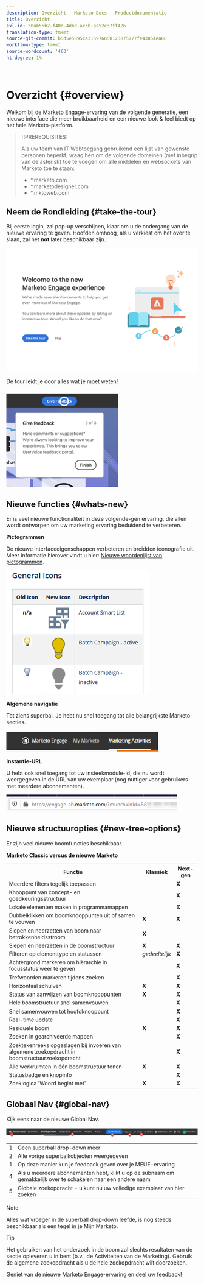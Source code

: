 ```yaml
---
description: Overzicht - Marketo Docs - Productdocumentatie
title: Overzicht
exl-id: 50ab55b2-f40d-4dbd-ac3b-aa52e37ff426
translation-type: tm+mt
source-git-commit: b5d5e5895ca315976650123875777fe43854ea60
workflow-type: tm+mt
source-wordcount: '463'
ht-degree: 1%

---
```


# Overzicht {#overview}

Welkom bij de Marketo Engage-ervaring van de volgende generatie, een nieuwe interface die meer bruikbaarheid en een nieuwe look &amp; feel biedt op het hele Marketo-platform.

>[!PREREQUISITES]
>
>Als uw team van IT Webtoegang gebruikend een lijst van gewenste personen beperkt, vraag hen om de volgende domeinen (met inbegrip van de asterisk) toe te voegen om alle middelen en websockets van Marketo toe te staan:
>
>* *.marketo.com
>* *.marketodesigner.com
>* *.mktoweb.com


## Neem de Rondleiding {#take-the-tour}

Bij eerste login, zal pop-up verschijnen, klaar om u de ondergang van de nieuwe ervaring te geven. Hoofden omhoog, als u verkiest om het over te slaan, zal het **not** later beschikbaar zijn.

![](assets/overview-1.png)

De tour leidt je door alles wat je moet weten!

![](assets/overview-2.png)

## Nieuwe functies {#whats-new}

Er is veel nieuwe functionaliteit in deze volgende-gen ervaring, die allen wordt ontworpen om uw marketing ervaring beduidend te verbeteren.

**Pictogrammen**

De nieuwe interfaceeigenschappen verbeteren en breidden iconografie uit. Meer informatie hierover vindt u hier: [Nieuwe woordenlijst van pictogrammen](/help/marketo/product-docs/marketo-engage-next-generation-experience/new-icon-glossary.md).

![](assets/overview-new-icons.png)

**Algemene navigatie**

Tot ziens superbal. Je hebt nu snel toegang tot alle belangrijkste Marketo-secties.

![](assets/overview-5.png)

**Instantie-URL**

U hebt ook snel toegang tot uw insteekmodule-id, die nu wordt weergegeven in de URL van uw exemplaar (nog nuttiger voor gebruikers met meerdere abonnementen).

![](assets/overview-6.png)

## Nieuwe structuuropties {#new-tree-options}

Er zijn veel nieuwe boomfuncties beschikbaar.

**Marketo Classic versus de nieuwe Marketo**

<table> 
 <tbody>
  <tr>
   <th>Functie</th> 
   <th>Klassiek</th> 
   <th>Next-gen</th> 
  </tr>
  <tr>
   <td>Meerdere filters tegelijk toepassen</td> 
   <td></td> 
   <td><strong>X</strong></td>  
  </tr>
  <tr>
   <td>Knooppunt van concept- en goedkeuringsstructuur</td> 
   <td></td> 
   <td><strong>X</strong></td> 
  </tr>
  <tr>
   <td>Lokale elementen maken in programmamappen</td> 
   <td></td> 
   <td><strong>X</strong></td> 
  </tr>
  <tr>
   <td>Dubbelklikken om boomknooppunten uit of samen te vouwen</td> 
   <td><strong>X</strong></td> 
   <td><strong>X</strong></td>  
  </tr>
  <tr>
   <td>Slepen en neerzetten van boom naar betrokkenheidsstroom</td> 
   <td><strong>X</strong></td> 
   <td></td> 
  </tr>
  <tr>
   <td>Slepen en neerzetten in de boomstructuur</td> 
   <td><strong>X</strong></td> 
   <td><strong>X</strong></td> 
  </tr>
  <tr>
   <td>Filteren op elementtype en statussen</td> 
   <td><i>gedeeltelijk</i></td> 
   <td><strong>X</strong></td>  
  </tr>
  <tr>
   <td>Achtergrond markeren om hiërarchie in focusstatus weer te geven</td> 
   <td></td> 
   <td><strong>X</strong></td> 
  </tr>
  <tr>
   <td>Trefwoorden markeren tijdens zoeken</td> 
   <td></td> 
   <td><strong>X</strong></td> 
  </tr>
  <tr>
   <td>Horizontaal schuiven</td> 
   <td><strong>X</strong></td> 
   <td><strong>X</strong></td>  
  </tr>
  <tr>
   <td>Status van aanwijzen van boomknooppunten</td> 
   <td><strong>X</strong></td> 
   <td><strong>X</strong></td> 
  </tr>
  <tr>
   <td>Hele boomstructuur snel samenvouwen</td> 
   <td></td> 
   <td><strong>X</strong></td> 
  </tr>
  <tr>
   <td>Snel samenvouwen tot hoofdknooppunt</td> 
   <td></td> 
   <td><strong>X</strong></td>  
  </tr>
  <tr>
   <td>Real-time update</td> 
   <td></td> 
   <td><strong>X</strong></td> 
  </tr>
  <tr>
   <td>Residuele boom</td> 
   <td><strong>X</strong></td> 
   <td><strong>X</strong></td> 
  </tr>
  <tr>
   <td>Zoeken in gearchiveerde mappen</td> 
   <td></td> 
   <td><strong>X</strong></td>  
  </tr>
  <tr>
   <td>Zoektekenreeks opgeslagen bij invoeren van algemene zoekopdracht in boomstructuurzoekopdracht</td> 
   <td></td> 
   <td><strong>X</strong></td> 
  </tr>
  <tr>
   <td>Alle werkruimten in één boomstructuur tonen</td> 
   <td><strong>X</strong></td> 
   <td><strong>X</strong></td> 
  </tr>
  <tr>
   <td>Statusbadge en knopinfo</td> 
   <td></td> 
   <td><strong>X</strong></td>  
  </tr>
  <tr>
   <td>Zoeklogica 'Woord begint met'</td> 
   <td><strong>X</strong></td> 
   <td><strong>X</strong></td> 
  </tr>
 </tbody>
</table>

## Globaal Nav {#global-nav}

Kijk eens naar de nieuwe Global Nav.

![](assets/overview-7.png)

<table> 
 <tbody>
  <tr>
   <td>1</td> 
   <td>Geen superball drop-down meer</td> 
  </tr>
  <tr>
   <td>2</td> 
   <td>Alle vorige superbalkobjecten weergegeven</td> 
  </tr>
  <tr>
   <td>1</td> 
   <td>Op deze manier kun je feedback geven over je MEUE-ervaring</td> 
  </tr>
  <tr>
   <td>4</td> 
   <td>Als u meerdere abonnementen hebt, klikt u op de subnaam om gemakkelijk over te schakelen naar een andere naam</td> 
  </tr>
  <tr>
   <td>5</td> 
   <td>Globale zoekopdracht - u kunt nu uw volledige exemplaar van hier zoeken</td> 
  </tr>
 </tbody>
</table>

>[!NOTE]
>
>Alles wat vroeger in de superball drop-down leefde, is nog steeds beschikbaar als een tegel in je Mijn Marketo.

>[!TIP]
>
>Het gebruiken van het onderzoek in de boom zal slechts resultaten van de sectie opleveren u in bent (b.v., de Activiteiten van de Marketing). Gebruik de algemene zoekopdracht als u de hele zoekopdracht wilt doorzoeken.

Geniet van de nieuwe Marketo Engage-ervaring en deel uw feedback!
